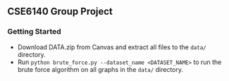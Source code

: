 ## CSE6140 Group Project

### Getting Started

* Download DATA.zip from Canvas and extract all files to the `data/` directory.
* Run `python brute_force.py --dataset_name <DATASET_NAME>` to run the brute force algorithm on all graphs in the `data/` directory.

